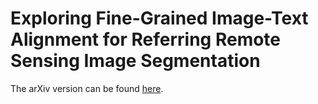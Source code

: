 # Exploring Fine-Grained Image-Text Alignment for Referring Remote Sensing Image Segmentation

The arXiv version can be found [here](https://arxiv.org/abs/2409.13637).

